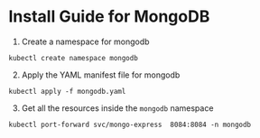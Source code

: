 # Install Guide for MongoDB

1. Create a namespace for mongodb

`kubectl create namespace mongodb `

2. Apply the YAML manifest file for mongodb

`kubectl apply -f mongodb.yaml`

3. Get all the resources inside the `mongodb` namespace

`kubectl port-forward svc/mongo-express  8084:8084 -n mongodb`
